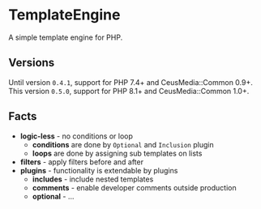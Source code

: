 # TemplateEngine

A simple template engine for PHP.

## Versions

Until version <code>0.4.1</code>, support for PHP 7.4+ and CeusMedia::Common 0.9+.	
This version <code>0.5.0</code>, support for PHP 8.1+ and CeusMedia::Common 1.0+.	

## Facts
- **logic-less** - no conditions or loop
  - **conditions** are done by <code>Optional</code> and <code>Inclusion</code> plugin
  - **loops** are done by assigning sub templates on lists
- **filters** - apply filters before and after
- **plugins** - functionality is extendable by plugins
  - **includes** - include nested templates
  - **comments** - enable developer comments outside production 
  - **optional** - ...
  
